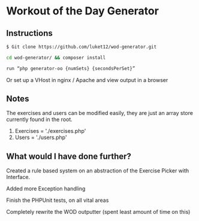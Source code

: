 # Workout of the Day Generator


## Instructions


```sh
$ Git clone https://github.com/luket12/wod-generator.git
```
```sh
cd wod-generator/ && composer install
```
```sh
run “php generator-oo {numSets} {secondsPerSet}”
```
Or set up a VHost in nginx / Apache and view output in a browser

## Notes

The exercises and users can be modified easily, they are just an array store currently found in the root.
1. Exercises = './exercises.php'
2. Users = './users.php'

## What would I have done further?

Created a rule based system on an abstraction of the Exercise Picker with Interface.

Added more Exception handling

Finish the PHPUnit tests, on all vital areas

Completely rewrite the WOD outputter (spent least amount of time on this)

